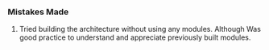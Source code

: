 ### Mistakes Made 
1. Tried building the architecture without using any modules. Although Was good practice to understand and appreciate previously built modules.